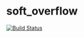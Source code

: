 # soft_overflow
[![Build Status](https://travis-ci.com/chrismeeky/soft_overflow.svg?branch=develop)](https://travis-ci.com/chrismeeky/soft_overflow)